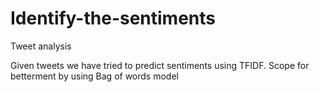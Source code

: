 # Identify-the-sentiments
Tweet analysis 

Given tweets we have tried to predict sentiments using TFIDF.
Scope for betterment by using Bag of words model
